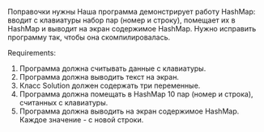 Поправочки нужны
Наша программа демонстрирует работу HashMap: вводит с клавиатуры набор пар (номер и строку), помещает их в HashMap и выводит на экран содержимое HashMap.
Нужно исправить программу так, чтобы она скомпилировалась.


Requirements:
1. Программа должна считывать данные с клавиатуры.
2. Программа должна выводить текст на экран.
3. Класс Solution должен содержать три переменные.
4. Программа должна помещать в HashMap 10 пар (номер и строка), считанных с клавиатуры.
5. Программа должна выводить на экран содержимое HashMap. Каждое значение - с новой строки.
